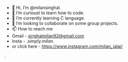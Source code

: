 - 👋 Hi, I’m @milansinghal.
- 👀 I’m curioust to learn how to code.
- 🌱 I’m currently learning C language.
- 💞️ I’m looking to collaborate on some group projects. 
- 📫 How to reach me 
- Gmail - singhalmilan92@gmail.com
- Insta - _.simply.milan._
- or click here - https://www.instagram.com/milan_jalaj/ 

<!---
milansinghal/milansinghal is a ✨ special ✨ repository because its `README.md` (this file) appears on your GitHub profile.
You can click the Preview link to take a look at your changes.
--->
.
 
